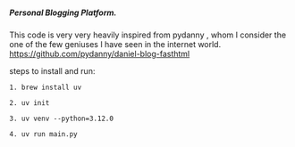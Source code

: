 ##### Personal Blogging Platform.

This code is very very heavily inspired from pydanny , whom I consider the one of the few geniuses I have seen in the internet world. https://github.com/pydanny/daniel-blog-fasthtml

steps to install and run:

    1. brew install uv

    2. uv init

    3. uv venv --python=3.12.0

    4. uv run main.py

